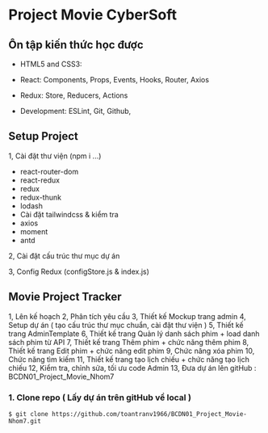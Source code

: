 
# Project Movie CyberSoft


## Ôn tập kiến thức học được

- HTML5 and CSS3: 
- React: Components, Props, Events, Hooks, Router, Axios
- Redux: Store, Reducers, Actions

- Development: ESLint, Git, Github,



## Setup Project
1, Cài đặt thư viện (npm i ...)
- react-router-dom
- react-redux
- redux
- redux-thunk
- lodash
- Cài đặt tailwindcss & kiểm tra
- axios
- moment
- antd

2, Cài đặt cấu trúc thư mục dự án 

3, Config Redux (configStore.js & index.js)

## Movie Project Tracker
1, Lên kế hoạch
2, Phân tích yêu cầu
3, Thiết kế Mockup trang admin
4, Setup dự án ( tạo cấu trúc thư mục chuẩn, cài đặt thư viện )
5, Thiết kế trang AdminTemplate
6, Thiết kế trang Quản lý danh sách phim + load danh sách phim từ API
7, Thiết kế trang Thêm phim + chức năng thêm phim
8, Thiết kế trang Edit phim + chức năng edit phim
9, Chức năng xóa phim
10, Chức năng tìm kiếm
11, Thiết kế trang tạo lịch chiếu + chức năng tạo lịch chiếu
12, Kiểm tra, chỉnh sửa, tối ưu code Admin
13, Đưa dự án lên gitHub : BCDN01_Project_Movie_Nhom7



### 1. Clone repo ( Lấy dự án trên gitHub về local )

```
$ git clone https://github.com/toantranv1966/BCDN01_Project_Movie-Nhom7.git

```
